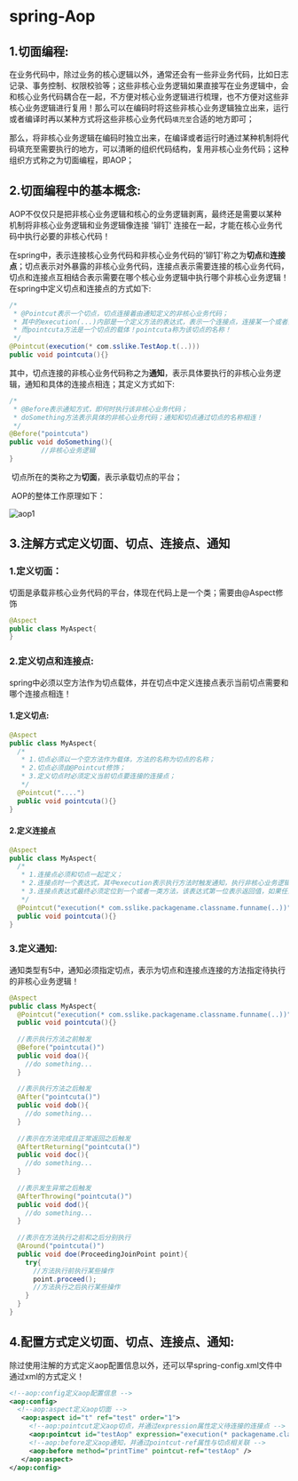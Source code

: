 # spring-Aop

## 1.切面编程:

​		在业务代码中，除过业务的核心逻辑以外，通常还会有一些非业务代码，比如日志记录、事务控制、权限校验等；这些非核心业务逻辑如果直接写在业务逻辑中，会和核心业务代码耦合在一起，不方便对核心业务逻辑进行梳理，也不方便对这些非核心业务逻辑进行复用！那么可以在编码时将这些非核心业务逻辑独立出来，运行或者编译时再以某种方式将这些非核心业务代码`填充至`合适的地方即可；

​		那么，将非核心业务逻辑在编码时独立出来，在编译或者运行时通过某种机制将代码填充至需要执行的地方，可以清晰的组织代码结构，复用非核心业务代码；这种组织方式称之为切面编程，即AOP；

## 2.切面编程中的基本概念:

​		AOP不仅仅只是把非核心业务逻辑和核心的业务逻辑剥离，最终还是需要以某种机制将非核心业务逻辑和业务逻辑像连接 '铆钉' 连接在一起，才能在核心业务代码中执行必要的非核心代码！

​		在spring中，表示连接核心业务代码和非核心业务代码的'铆钉'称之为**切点**和**连接点**；切点表示对外暴露的非核心业务代码，连接点表示需要连接的核心业务代码，切点和连接点互相结合表示需要在哪个核心业务逻辑中执行哪个非核心业务逻辑！在spring中定义切点和连接点的方式如下:

```java
/*
 * @Pointcut表示一个切点，切点连接着由通知定义的非核心业务代码；
 * 其中的execution(...)内部是一个定义方法的表达式，表示一个连接点，连接某一个或者某一类方法；
 * 而pointcuta方法是一个切点的载体！pointcuta称为该切点的名称！
 */
@Pointcut(execution(* com.sslike.TestAop.t(..)))
public void pointcuta(){}
```

​	其中，切点连接的非核心业务代码称之为**通知**，表示具体要执行的非核心业务逻辑，通知和具体的连接点相连；其定义方式如下:

```java
/*
 * @Before表示通知方式，即何时执行该非核心业务代码；
 * doSomething方法表示具体的非核心业务代码；通知和切点通过切点的名称相连！
 */
@Before("pointcuta")
public void doSomething(){
		//非核心业务逻辑
}
```

​	切点所在的类称之为**切面**，表示承载切点的平台；		

​	AOP的整体工作原理如下：

![aop1](aop1.png)

## 3.注解方式定义切面、切点、连接点、通知

### 1.定义切面：

​		切面是承载非核心业务代码的平台，体现在代码上是一个类；需要由@Aspect修饰

```java
@Aspect
public class MyAspect{
}
```

### 2.定义切点和连接点:

​		spring中必须以空方法作为切点载体，并在切点中定义连接点表示当前切点需要和哪个连接点相连！

#### 1.定义切点:

```java
@Aspect
public class MyAspect{
  /*
   * 1.切点必须以一个空方法作为载体，方法的名称为切点的名称；
   * 2.切点必须由@Pointcut修饰；
   * 3.定义切点时必须定义当前切点要连接的连接点；
   */
  @Pointcut("....")
  public void pointcuta(){}
}
```

#### 2.定义连接点

```java
@Aspect
public class MyAspect{
  /*
   * 1.连接点必须和切点一起定义；
   * 2.连接点时一个表达式，其中execution表示执行方法时触发通知，执行非核心业务逻辑；
   * 3.连接点表达式最终必须定位到一个或者一类方法，该表达式第一位表示返回值，如果任意使用*表示；第二位表示通过全路径名称定义的一个方法，如果某个部分任意可以使用*代替，()表示方法的参数类型，如果任意则使用..代替；
   */
  @Pointcut("execution(* com.sslike.packagename.classname.funname(..))")
  public void pointcuta(){}
}
```

### 3.定义通知:

​	通知类型有5中，通知必须指定切点，表示为切点和连接点连接的方法指定待执行的非核心业务逻辑！

```java
@Aspect
public class MyAspect{
  @Pointcut("execution(* com.sslike.packagename.classname.funname(..))")
  public void pointcuta(){}
  
  //表示执行方法之前触发
  @Before("pointcuta()")
  public void doa(){
    //do something...
  }
  
  //表示执行方法之后触发
  @After("pointcuta()")
  public void dob(){
    //do something...
  }
  
  //表示在方法完成且正常返回之后触发
  @AftertReturning("pointcuta()")
  public void doc(){
    //do something...
  }
  
  //表示发生异常之后触发
  @AfterThrowing("pointcuta()")
  public void dod(){
    //do something...
  }
  
  //表示在方法执行之前和之后分别执行
  @Around("pointcuta()")
  public void doe(ProceedingJoinPoint point){
    try{
      //方法执行前执行某些操作
      point.proceed();
      //方法执行之后执行某些操作
    }
  }
}
```

## 4.配置方式定义切面、切点、连接点、通知:

​		除过使用注解的方式定义aop配置信息以外，还可以早spring-config.xml文件中通过xml的方式定义！

```xml
<!--aop:config定义aop配置信息 -->
<aop:config>
  <!--aop:aspect定义aop切面 -->
   <aop:aspect id="t" ref="test" order="1">
     <!--aop:pointcut定义aop切点，并通过expression属性定义待连接的连接点 -->
     <aop:pointcut id="testAop" expression="execution(* packagename.classname.funname(..))" />
     <!--aop:before定义aop通知，并通过pointcut-ref属性与切点相关联 -->
     <aop:before method="printTime" pointcut-ref="testAop" />
   </aop:aspect>
</aop:config>
```



 